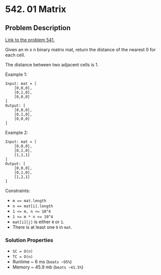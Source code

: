 # 542. 01 Matrix

## Problem Description

[Link to the problem 541.](https://leetcode.com/problems/01-matrix/description/)

Given an m x n binary matrix mat, return the distance of the nearest 0 for each cell.

The distance between two adjacent cells is 1.



Example 1:

```
Input: mat = [
    [0,0,0],
    [0,1,0],
    [0,0,0]
]
Output: [
    [0,0,0],
    [0,1,0],
    [0,0,0]
]
```

Example 2:

```
Input: mat = [
    [0,0,0],
    [0,1,0],
    [1,1,1]
]
Output: [
    [0,0,0],
    [0,1,0],
    [1,2,1]
]
```

Constraints:

* `m == mat.length`
* `n == mat[i].length`
* `1 <= m, n <= 10^4`
* `1 <= m * n <= 10^4`
* `mat[i][j]` is either `0` or `1`.
* There is at least one `0` in `mat`.

### Solution Properties
* `SC = O(n)`
* `TC = O(n)`
* Runtime ~ 6 ms (`beats ~95%`)
* Memory ~ 45.9 mb (`beats ~41.5%`)
